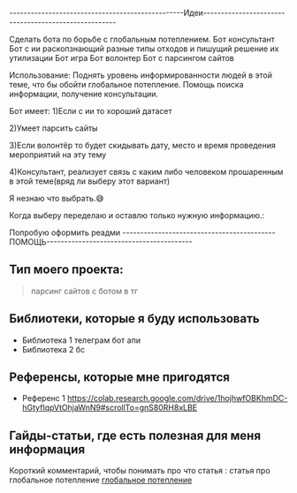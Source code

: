-------------------------------------------------Идеи-----------------------------------------------------

Сделать бота по борьбе с глобальным потеплением.
Бот консультант
Бот с ии раскопзнающий разные типы отходов и пишущий решение их утилизации
Бот игра 
Бот волонтер
Бот с парсингом сайтов


Использование:
Поднять уровень информированности людей в этой теме, что бы обойти глобальное потепление. Помощь поиска информации, получение консультации.


Бот имеет:
1)Если с ии то хороший датасет

2)Умеет парсить сайты

3)Если волонтёр то будет скидывать дату, место и время проведения мероприятий на эту тему

4)Консультант, реализует связь с каким либо человеком прошаренным в этой теме(вряд ли выберу этот вариант)



Я незнаю что выбрать.😅

Когда выберу переделаю и оставлю только нужную информацию.:


Попробую оформить реадми
-------------------------------------------ПОМОЩЬ-----------------------------------------

## Тип моего проекта:
> парсинг сайтов с ботом в тг

## Библиотеки, которые я буду использовать
- Библиотека 1 телеграм бот апи
- Библиотека 2 бс

## Референсы, которые мне пригодятся
- Референс 1 https://colab.research.google.com/drive/1hojhwfOBKhmDC-hGtyfIqpVtOhjaWnN9#scrollTo=gnS80RH8xLBE

## Гайды-статьи, где есть полезная для меня информация
Короткий комментарий, чтобы понимать про что статья : статья про глобальное потепление [глобальное потепление](https://new-science.ru/?s=глобальное+потепление)
